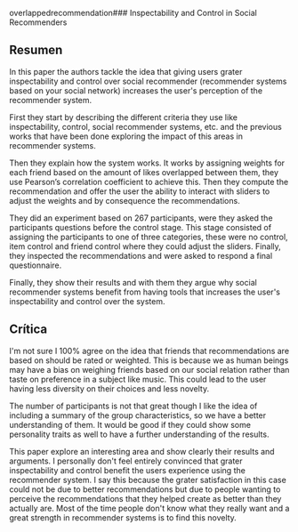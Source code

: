 overlappedrecommendation### Inspectability and Control in Social Recommenders

## Resumen
In this paper the authors tackle the idea that giving users grater inspectability and control over social recommender (recommender systems based on your social network) increases the user's perception of the recommender system.

First they start by describing the different criteria they use like inspectability, control, social recommender systems, etc. and the previous works that have been done exploring the impact of this areas in recommender systems.

Then they explain how the system works. It works by assigning weights for each friend based on the amount of likes overlapped between them, they use Pearson’s correlation coefficient to achieve this. Then they compute the recommendation and offer the user the ability to interact with sliders to adjust the weights and by consequence the recommendations.

They did an experiment based on 267 participants, were they asked the participants questions before the control stage. This stage consisted of assigning the participants to one of three categories, these were no control, item control and friend control where they could adjust the sliders. Finally, they inspected the recommendations and were asked to respond a final questionnaire.

Finally, they show their results and with them they argue why social recommender systems benefit from having tools that increases the user's inspectability and control over the system.

## Crítica

I'm not sure I 100% agree on the idea that friends that recommendations are based on should be rated or weighted. This is because we as human beings may have a bias on weighing friends based on our social relation rather than taste on preference in a subject like music. This could lead to the user having less diversity on their choices and less novelty.

The number of participants is not that great though I like the idea of including a summary of the group characteristics, so we have a better understanding of them. It would be good if they could show some personality traits as well to have a further understanding of the results.

This paper explore an interesting area and show clearly their results and arguments. I personally don't feel entirely convinced that grater inspectability and control benefit the users experience using the recommender system. I say this because the grater satisfaction in this case could not be due to better recommendations but due to people wanting to perceive the recommendations that they helped create as better than they actually are. Most of the time people don't know what they really want and a great strength in recommender systems is to find this novelty.   
